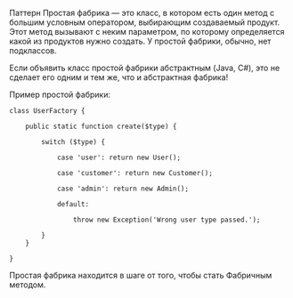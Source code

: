 Паттерн Простая фабрика  — это класс, в котором есть один метод с большим условным оператором, выбирающим создаваемый продукт. Этот метод вызывают с неким параметром, по которому определяется какой из продуктов нужно создать. У простой фабрики, обычно, нет подклассов.

Если объявить класс простой фабрики абстрактным (Java, C#), это не сделает его одним и тем же, что и абстрактная фабрика!

Пример простой фабрики:

    class UserFactory {
    
        public static function create($type) {
        
            switch ($type) {
            
                case 'user': return new User();
                
                case 'customer': return new Customer();
                
                case 'admin': return new Admin();
                
                default:
                
                    throw new Exception('Wrong user type passed.');
                    
            }
        }
        
    }

Простая фабрика находится в шаге от того, чтобы стать Фабричным методом.